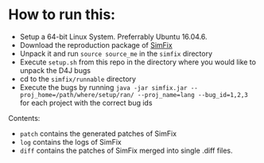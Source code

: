 # How to run this:

* Setup a 64-bit Linux System. Preferrably Ubuntu 16.04.6.
* Download the reproduction package of [SimFix](https://github.com/xgdsmileboy/SimFix/)
* Unpack it and run `source source_me` in the `simfix` directory
* Execute `setup.sh` from this repo in the directory where you would like to unpack the D4J bugs
* cd to the `simfix/runnable` directory
* Execute the bugs by running `java -jar simfix.jar --proj_home=/path/where/setup/ran/ --proj_name=lang --bug_id=1,2,3` for each project with the correct bug ids

Contents:
* `patch` contains the generated patches of SimFix
* `log` contains the logs of SimFix
* `diff` contains the patches of SimFix merged into single .diff files.
